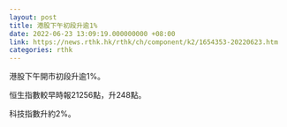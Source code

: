 ```yaml
---
layout: post
title: 港股下午初段升逾1%
date: 2022-06-23 13:09:19.000000000 +08:00
link: https://news.rthk.hk/rthk/ch/component/k2/1654353-20220623.htm
categories: rthk
---
```


港股下午開市初段升逾1%。

恒生指數較早時報21256點，升248點。

科技指數升約2%。
